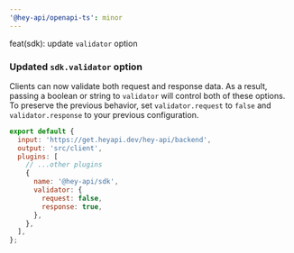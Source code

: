 ```yaml
---
'@hey-api/openapi-ts': minor
---
```


feat(sdk): update `validator` option

### Updated `sdk.validator` option

Clients can now validate both request and response data. As a result, passing a boolean or string to `validator` will control both of these options. To preserve the previous behavior, set `validator.request` to `false` and `validator.response` to your previous configuration.

```js
export default {
  input: 'https://get.heyapi.dev/hey-api/backend',
  output: 'src/client',
  plugins: [
    // ...other plugins
    {
      name: '@hey-api/sdk',
      validator: {
        request: false,
        response: true,
      },
    },
  ],
};
```
